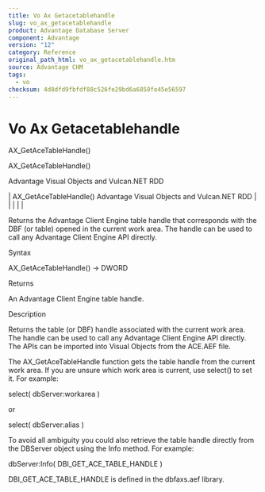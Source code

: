 ```yaml
---
title: Vo Ax Getacetablehandle
slug: vo_ax_getacetablehandle
product: Advantage Database Server
component: Advantage
version: "12"
category: Reference
original_path_html: vo_ax_getacetablehandle.htm
source: Advantage CHM
tags:
  - vo
checksum: 4d8dfd9fbfdf88c526fe29bd6a6858fe45e56597
---
```


# Vo Ax Getacetablehandle

AX\_GetAceTableHandle()

AX\_GetAceTableHandle()

Advantage Visual Objects and Vulcan.NET RDD

| AX\_GetAceTableHandle()  Advantage Visual Objects and Vulcan.NET RDD |  |  |  |  |

Returns the Advantage Client Engine table handle that corresponds with the DBF (or table) opened in the current work area. The handle can be used to call any Advantage Client Engine API directly.

Syntax

AX\_GetAceTableHandle() -> DWORD

Returns

An Advantage Client Engine table handle.

Description

Returns the table (or DBF) handle associated with the current work area. The handle can be used to call any Advantage Client Engine API directly. The APIs can be imported into Visual Objects from the ACE.AEF file.

The AX\_GetAceTableHandle function gets the table handle from the current work area. If you are unsure which work area is current, use select() to set it. For example:

select( dbServer:workarea )

or

select( dbServer:alias )

To avoid all ambiguity you could also retrieve the table handle directly from the DBServer object using the Info method. For example:

dbServer:Info( DBI\_GET\_ACE\_TABLE\_HANDLE )

DBI\_GET\_ACE\_TABLE\_HANDLE is defined in the dbfaxs.aef library.
